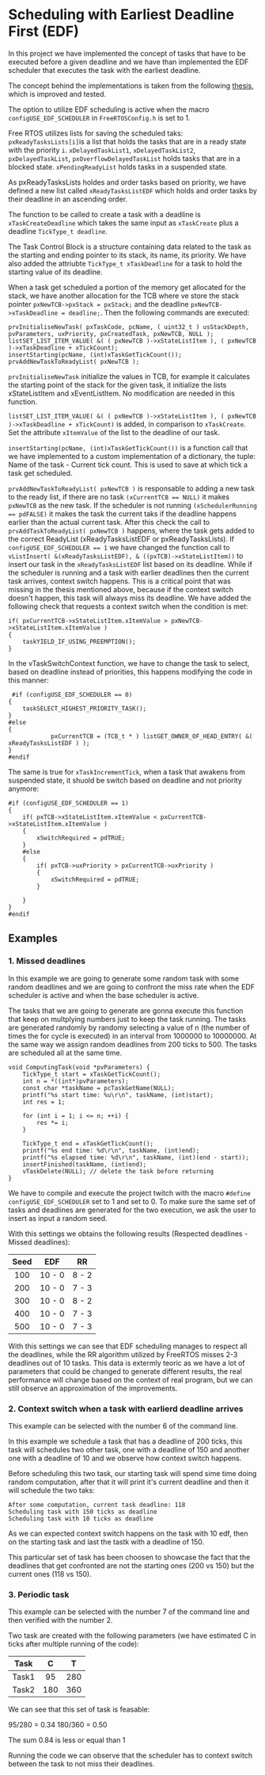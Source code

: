 # Scheduling with Earliest Deadline First (EDF)
In this project we have implemented the concept of tasks that have to be executed before a given deadline and we have than implemented the EDF scheduler that executes the task with the earliest deadline.

The concept behind the implementations is taken from the following [thesis](http://beru.univ-brest.fr/cheddar/contribs/examples_of_use/carraro16.pdf), which is improved and tested.

The option to utilize EDF scheduling is active when the macro `configUSE_EDF_SCHEDULER` in `FreeRTOSConfig.h` is set to 1.

Free RTOS utilizes lists for saving the scheduled taks:
`pxReadyTasksLists[i]`is a list that holds the tasks that are in a ready state with the priority `i`.
`xDelayedTaskList1`, `xDelayedTaskList2`, `pxDelayedTaskList`, `pxOverflowDelayedTaskList` holds tasks that are in a blocked state.
`xPendingReadyList` holds tasks in a suspended state.

As pxReadyTasksLists holdes and order tasks based on priority, we have defined a new list called `xReadyTasksListEDF` which holds and order tasks by their deadline in an ascending order.

The function to be called to create a task with a deadline is `xTaskCreateDeadline` which takes the same input as `xTaskCreate` plus a deadline `TickType_t deadline`.

The Task Control Block is a structure containing data related to the task as the starting and ending pointer to its stack, its name, its priority. We have also added the attriubte `TickType_t xTaskDeadline` for a task to hold the starting value of its deadline.

When a task get scheduled a portion of the memory get allocated for the stack, we have another allocation for the TCB where ve store the stack pointer `pxNewTCB->pxStack = pxStack;` and the deadline `pxNewTCB->xTaskDeadline = deadline;`. Then the following commands are executed:

```
prvInitialiseNewTask( pxTaskCode, pcName, ( uint32_t ) usStackDepth, pvParameters, uxPriority, pxCreatedTask, pxNewTCB, NULL );
listSET_LIST_ITEM_VALUE( &( ( pxNewTCB )->xStateListItem ), ( pxNewTCB )->xTaskDeadline + xTickCount); 
insertStarting(pcName, (int)xTaskGetTickCount());
prvAddNewTaskToReadyList( pxNewTCB );
```

`prvInitialiseNewTask` initialize the values in TCB, for example it calculates the starting point of the stack for the given task, it initialize the lists xStateListItem and xEventListItem. No modification are needed in this function.

`listSET_LIST_ITEM_VALUE( &( ( pxNewTCB )->xStateListItem ), ( pxNewTCB )->xTaskDeadline + xTickCount)` is added, in comparison to `xTaskCreate`. Set the attribute `xItemValue` of the list to the deadline of our task.

`insertStarting(pcName, (int)xTaskGetTickCount())` is a function call that we have implemented to a custom implementation of a dictionary, the tuple: Name of the task - Current tick count. This is used to save at which tick a task get scheduled.

`prvAddNewTaskToReadyList( pxNewTCB )` is responsable to adding a new task to the ready list, if there are no task `(xCurrentTCB == NULL)` it makes `pxNewTCB` as the new task. If the scheduler is not running `(xSchedulerRunning == pdFALSE)` it makes the task the current taks if the deadline happens earlier than the actual current task. After this check the call to `prvAddTaskToReadyList( pxNewTCB )` happens, where the task gets added to the correct ReadyList (xReadyTasksListEDF or pxReadyTasksLists). If `configUSE_EDF_SCHEDULER == 1` we have changed the function call to `vListInsert( &(xReadyTasksListEDF), & ((pxTCB)->xStateListItem))` to insert our task in the `xReadyTasksListEDF` list based on its deadline. While if the scheduler is running and a task with earlier deadlines then the current task arrives, context switch happens. This is a critical point that was missing in the thesis mentioned above, because if the context switch doesn't happen, this task will always miss its deadline. We have added the following check that requests a context switch when the condition is met:
```
if( pxCurrentTCB->xStateListItem.xItemValue > pxNewTCB->xStateListItem.xItemValue )
{
    taskYIELD_IF_USING_PREEMPTION();
}
```

In the vTaskSwitchContext function, we have to change the task to select, based on deadline instead of priorities, this happens modifying the code in this manner:

```
 #if (configUSE_EDF_SCHEDULER == 0)
{
    taskSELECT_HIGHEST_PRIORITY_TASK();
}
#else
{
            pxCurrentTCB = (TCB_t * ) listGET_OWNER_OF_HEAD_ENTRY( &( xReadyTasksListEDF ) );
}
#endif
```

The same is true for `xTaskIncrementTick`, when a task that awakens from suspended state, it shuold be switch based on deadline and not priority anymore:

```
#if (configUSE_EDF_SCHEDULER == 1)
{
    if( pxTCB->xStateListItem.xItemValue < pxCurrentTCB->xStateListItem.xItemValue )
    {
        xSwitchRequired = pdTRUE;
    }
    #else
    {
        if( pxTCB->uxPriority > pxCurrentTCB->uxPriority )
        {
            xSwitchRequired = pdTRUE;
        }

    }
}
#endif
```

## Examples

### 1. Missed deadlines

In this example we are going to generate some random task with some random deadlines and we are going to confront the miss rate when the EDF scheduler is active and when the base scheduler is active.

The tasks that we are going to generate are gonna execute this function that keep on multplying numbers just to keep the task running. The tasks are generated randomly by randomy selecting a value of n (the number of times the for cycle is executed) in an interval from 1000000 to 10000000.
At the same way we assign random deadlines from 200 ticks to 500.
The tasks are scheduled all at the same time.

```
void ComputingTask(void *pvParameters) {
    TickType_t start = xTaskGetTickCount();
    int n = *((int*)pvParameters);
	const char *taskName = pcTaskGetName(NULL);
	printf("%s start time: %u\r\n", taskName, (int)start);
    int res = 1;

    for (int i = 1; i <= n; ++i) {
        res *= i;
    }

    TickType_t end = xTaskGetTickCount();
	printf("%s end time: %d\r\n", taskName, (int)end);
    printf("%s elapsed time: %d\r\n", taskName, (int)(end - start));
	insertFinished(taskName, (int)end);
    vTaskDelete(NULL); // delete the task before returning
}
```

We have to compile and execute the project twitch with the macro `#define configUSE_EDF_SCHEDULER` set to 1 and set to 0.
To make sure the same set of tasks and deadlines are generated for the two execution, we ask the user to insert as input a random seed.

With this settings we obtains the following results (Respected deadlines - Missed deadlines):

| Seed | EDF | RR |
|:----:|:----:|:----:|
| 100  | 10 - 0  | 8 - 2  |
| 200  | 10 - 0  | 7 - 3  |
| 300  | 10 - 0  | 8 - 2  |
| 400  | 10 - 0  | 7 - 3  |
| 500  | 10 - 0  | 7 - 3  |

With this settings we can see that EDF scheduling manages to respect all the deadlines, while the RR algorithm utilized by FreeRTOS misses 2-3 deadlines out of 10 tasks.
This data is extermly teoric as we have a lot of parameters that could be changed to generate different results, the real performance will change based on the context of real program, but we can still observe an approximation of the improvements.

### 2. Context switch when a task with earlierd deadline arrives

This example can be selected with the number 6 of the command line.

In this example we schedule a task that has a deadline of 200 ticks, this task will schedules two other task, one with a deadline of 150 and another one with a deadline of 10 and we observe how context switch happens.

Before scheduling this two task, our starting task will spend sime time doing random computation, after that it will print it's current deadline and then it will schedule the two taks: 
```
After some computation, current task deadline: 118
Scheduling task with 150 ticks as deadline
Scheduling task with 10 ticks as deadline
```

As we can expected context switch happens on the task with 10 edf, then on the starting task and last the tastk with a deadline of 150.

This particular set of task has been choosen to showcase the fact that the deadlines that get confronted are not the starting ones (200 vs 150) but the current ones (118 vs 150).

### 3. Periodic task

This example can be selected with the number 7 of the command line and then verified with the number 2.

Two task are created with the following parameters (we have estimated C in ticks after multiple running of the code):

| Task | C | T |
|:----:|:----:|:----:|
| Task1 | 95 | 280 |
| Task2 | 180 | 360 |

We can see that this set of task is feasable:

95/280 = 0.34
180/360 =  0.50

The sum 0.84 is less or equal than 1

Running the code we can observe that the scheduler has to context switch between the task to not miss their deadlines.